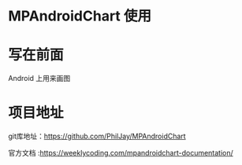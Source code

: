 # MPAndroidChart 使用

# 写在前面

Android 上用来画图

# 项目地址

git库地址：https://github.com/PhilJay/MPAndroidChart

官方文档 :https://weeklycoding.com/mpandroidchart-documentation/



